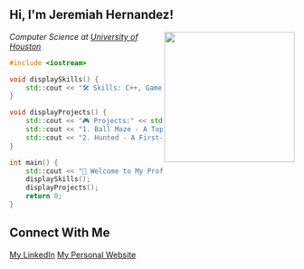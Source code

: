 <h2> Hi, I'm Jeremiah Hernandez!</h2>
<img align='right' src="https://media.giphy.com/media/kEWaYdvMwTIduesqGe/giphy.gif" width="230">
<p><em>Computer Science at <a href="https://uh.edu/">University of Houston</a></br> 
</em></p>



```C++
#include <iostream>

void displaySkills() {
    std::cout << "🛠️ Skills: C++, Game Development, Unreal Engine, OpenGL" << std::endl;
}

void displayProjects() {
    std::cout << "🎮 Projects:" << std::endl;
    std::cout << "1. Ball Maze - A Top-Down Maze Puzzle." << std::endl;
    std::cout << "2. Hunted - A First-Person Survival Horror." << std::endl;
}

int main() {
    std::cout << "💫 Welcome to My Profile!\n" << std::endl;
    displaySkills();
    displayProjects();
    return 0;
}
```



## Connect With Me
[My LinkedIn](https://www.linkedin.com/in/jeremiah-hernandez-121a7b221/)
[My Personal Website](https://jeremiahernandez.framer.website/)
